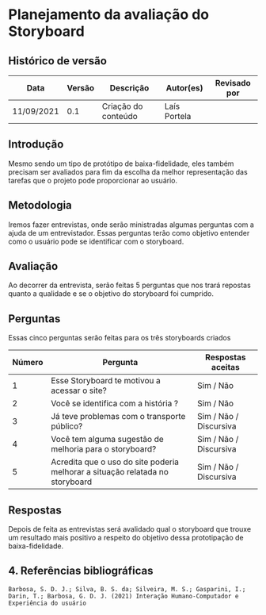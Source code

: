 
# Planejamento da avaliação do Storyboard

## Histórico de versão
Data | Versão | Descrição | Autor(es)|Revisado por
--|--|--|--|--
11/09/2021 | 0.1 | Criação do conteúdo | Laís Portela

## Introdução

Mesmo sendo um tipo de protótipo de baixa-fidelidade, eles também precisam ser avaliados para fim da escolha da melhor representação das tarefas que o projeto pode proporcionar ao usuário.

## Metodologia 
Iremos fazer entrevistas, onde serão ministradas algumas perguntas com a ajuda de um entrevistador. Essas perguntas terão como objetivo entender como o usuário pode se identificar com o storyboard.

## Avaliação

Ao decorrer da entrevista, serão feitas 5 perguntas que nos trará repostas quanto a qualidade e se o objetivo do storyboard foi cumprido.

## Perguntas

Essas cinco perguntas serão feitas para os três storyboards criados

|Número|Pergunta|Respostas aceitas|
|---|---|---|
|1| Esse Storyboard te motivou a acessar o site?| Sim / Não|
|2| Você se identifica com a história ?| Sim / Não|
|3| Já teve problemas com o transporte público?| Sim / Não / Discursiva|
|4| Você tem alguma sugestão de melhoria para o storyboard?| Sim / Não / Discursiva|
|5| Acredita que o uso do site poderia melhorar a situação relatada no storyboard| Sim / Não / Discursiva|

## Respostas

Depois de feita as entrevistas será avalidado qual o storyboard que trouxe um resultado mais positivo a respeito do objetivo dessa prototipação de baixa-fidelidade.


## 4. Referências bibliográficas

    Barbosa, S. D. J.; Silva, B. S. da; Silveira, M. S.; Gasparini, I.; Darin, T.; Barbosa, G. D. J. (2021) Interação Humano-Computador e Experiência do usuário